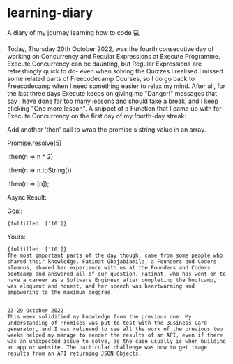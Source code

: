 # learning-diary
A diary of my journey learning how to code 💻

Today, Thursday 20th October 2022, was the fourth consecutive day of working on Concurrency and Reqular Expressions at Execute Programme.
Execute Concurrency can be daunting, but Regular Expressions are refreshingly quick to do- even when solving the Quizzes.I realised I missed some related parts of Freecodecamp Courses, so I do go back to Freecodecamp when I need something easier to relax my mind. After all, for the last three days Execute keeps on giving me "Danger!" messages that say I have done far too many lessons and should take a break, and I keep clicking "One more lesson".
A snippet of a Function that I came up with for Execute Concurrency on the first day of my fourth-day streak:

Add another 'then' call to wrap the promise's string value in an array.

Promise.resolve(5)

  .then(n => n * 2)

  .then(n => n.toString())

  .then(n => [n]);

Async Result:

Goal:

    {fulfilled: ['10']}

Yours:

    {fulfilled: ['10']}
    The most important parts of the day though, came from some people who shared their knowledge. Fatimat Gbajabiamila, a Founders and Coders alumnus, shared her experience with us at the Founders and Coders bootcamp and answered all of our question. Fatimat, who has went on to have a career as a Software Engineer after completing the bootcamp, was eloquent and honest, and her speech was heartwarming and empowering to the maximun deggree.
    
    
    23-29 October 2022
    This week solidified my knowledge from the previous one. My understanding of Promises was put to test with the Business Card generator, and I was relieved to see all the work of the previous two weeks helped my manage to render the results of an API, even if there was an unexpected issue to solve, as the case usually is when building an app or website. The particular challenge was how to get image results from an API returning JSON Objects.

